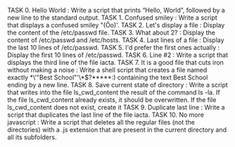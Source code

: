 TASK 0. Hello World : Write a script that prints “Hello, World”, followed by a new line to the standard output.
TASK 1. Confused smiley : Write a script that displays a confused smiley "(Ôo)'.
TASK 2. Let's display a file : Display the content of the /etc/passwd file.
TASK 3. What about 2? : Display the content of /etc/passwd and /etc/hosts.
TASK 4. Last lines of a file : Display the last 10 lines of /etc/passwd.
TASK 5. I'd prefer the first ones actually : Display the first 10 lines of /etc/passwd.
TASK 6. Line #2 : Write a script that displays the third line of the file iacta.
TASK 7. It is a good file that cuts iron without making a noise : Write a shell script that creates a file named exactly \*\\'"Best School"\'\\*$\?\*\*\*\*\*:) containing the text Best School ending by a new line.
TASK 8. Save current state of directory : Write a script that writes into the file ls_cwd_content the result of the command ls -la. If the file ls_cwd_content already exists, it should be overwritten. If the file ls_cwd_content does not exist, create it
TASK 9. Duplicate last line : Write a script that duplicates the last line of the file iacta.
TASK 10. No more javascript : Write a script that deletes all the regular files (not the directories) with a .js extension that are present in the current directory and all its subfolders.
